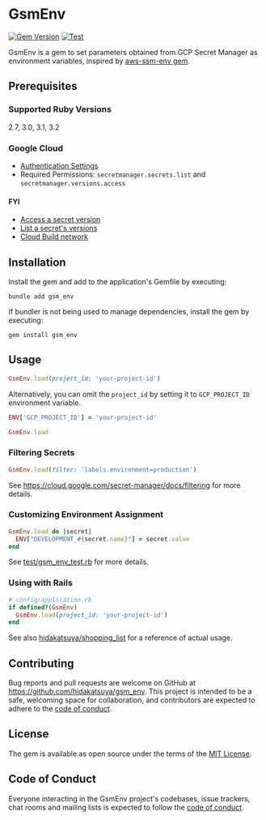 # GsmEnv

[![Gem Version](https://badge.fury.io/rb/gsm_env.svg)](https://badge.fury.io/rb/gsm_env)
[![Test](https://github.com/hidakatsuya/gsm_env/actions/workflows/test.yml/badge.svg?branch=main)](https://github.com/hidakatsuya/gsm_env/actions/workflows/test.yml)

GsmEnv is a gem to set parameters obtained from GCP Secret Manager as environment variables, inspired by [aws-ssm-env gem](https://github.com/sonodar/aws-ssm-env-ruby).

## Prerequisites

### Supported Ruby Versions

2.7, 3.0, 3.1, 3.2

### Google Cloud

- [Authentication Settings](https://cloud.google.com/ruby/docs/reference/google-cloud-secret_manager/latest/AUTHENTICATION)
- Required Permissions: `secretmanager.secrets.list` and `secretmanager.versions.access`

#### FYI
- [Access a secret version](https://cloud.google.com/secret-manager/docs/access-secret-version)
- [List a secret's versions](https://cloud.google.com/secret-manager/docs/view-secret-version#list)
- [Cloud Build network](https://cloud.google.com/build/docs/build-config-file-schema#network)

## Installation

Install the gem and add to the application's Gemfile by executing:

    bundle add gsm_env

If bundler is not being used to manage dependencies, install the gem by executing:

    gem install gsm_env

## Usage

```ruby
GsmEnv.load(project_id: 'your-project-id')
```

Alternatively, you can omit the `project_id` by setting it to `GCP_PROJECT_ID` environment variable.

```ruby
ENV['GCP_PROJECT_ID'] = 'your-project-id'

GsmEnv.load
```

### Filtering Secrets

```ruby
GsmEnv.load(filter: 'labels.environment=production')
```

See https://cloud.google.com/secret-manager/docs/filtering for more details.

### Customizing Environment Assignment

```ruby
GsmEnv.load do |secret|
  ENV["DEVELOPMENT_#{secret.name}"] = secret.value
end
```

See [test/gsm_env_test.rb](https://github.com/hidakatsuya/gsm_env/blob/main/test/gsm_env_test.rb) for more details.

### Using with Rails

```ruby
# config/application.rb
if defined?(GsmEnv)
  GsmEnv.load(project_id: 'your-project-id')
end
```

See also [hidakatsuya/shopping_list](https://github.com/hidakatsuya/shopping_list) for a reference of actual usage.

## Contributing

Bug reports and pull requests are welcome on GitHub at https://github.com/hidakatsuya/gsm_env. This project is intended to be a safe, welcoming space for collaboration, and contributors are expected to adhere to the [code of conduct](https://github.com/hidakatsuya/gsm_env/blob/main/CODE_OF_CONDUCT.md).

## License

The gem is available as open source under the terms of the [MIT License](https://opensource.org/licenses/MIT).

## Code of Conduct

Everyone interacting in the GsmEnv project's codebases, issue trackers, chat rooms and mailing lists is expected to follow the [code of conduct](https://github.com/hidakatsuya/gsm_env/blob/main/CODE_OF_CONDUCT.md).
